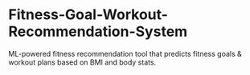 # Fitness-Goal-Workout-Recommendation-System
ML-powered fitness recommendation tool that predicts fitness goals &amp; workout plans based on BMI and body stats.
